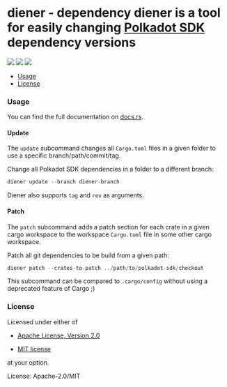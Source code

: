 # diener - dependency diener is a tool for easily changing [Polkadot SDK](https://github.com/paritytech/polkadot-sdk) dependency versions

[![](https://docs.rs/diener/badge.svg)](https://docs.rs/diener/) [![](https://img.shields.io/crates/v/diener.svg)](https://crates.io/crates/diener) [![](https://img.shields.io/crates/d/diener.png)](https://crates.io/crates/diener)

* [Usage](#usage)
* [License](#license)

### Usage

You can find the full documentation on [docs.rs](https://docs.rs/crate/diener).

#### Update

The `update` subcommand changes all `Cargo.toml` files in a given folder to use
a specific branch/path/commit/tag.

Change all Polkadot SDK dependencies in a folder to a different branch:

```rust
diener update --branch diener-branch
```

Diener also supports `tag` and `rev` as arguments.

#### Patch

The `patch` subcommand adds a patch section for each crate in a given cargo workspace
to the workspace `Cargo.toml` file in some other cargo workspace.

Patch all git dependencies to be build from a given path:

```rust
diener patch --crates-to-patch ../path/to/polkadot-sdk/checkout
```

This subcommand can be compared to `.cargo/config` without using a deprecated
feature of Cargo ;)

### License

Licensed under either of

 * [Apache License, Version 2.0](http://www.apache.org/licenses/LICENSE-2.0)

 * [MIT license](http://opensource.org/licenses/MIT)

at your option.

License: Apache-2.0/MIT
